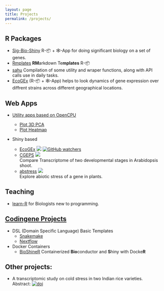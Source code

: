 ```yaml
---
layout: page
title: Projects
permalink: /projects/
---
```


## R Packages
* [Sig-Bio-Shiny](https://github.com/sk-sahu/sig-bio-shiny) R-📦 + 🕸️-App for doing significant biology on a set of genes.
* [Rmplates](https://sk-sahu.github.io/Rmplates/) **RM**arkdown Te**mplates** R-📦
* [sahu](https://sksahu.net/sahu/) Compilation of some utility and wraper functions, along with API calls use in daily tasks.
* [EcoGEx](https://github.com/sk-sahu/ecogex) (R-📦 + 🕸️-App) helps to look dynamics of gene expression over diffrent strains across different geographical locations.

## Web Apps
* [Utility apps based on OpenCPU](https://sk-sahu.ocpu.io/sahu/www/)
  * [Plot 3D PCA](https://sk-sahu.ocpu.io/sahu/www/plotPCA3d.html)
  * [Plot Heatmap](https://sk-sahu.ocpu.io/sahu/www/plotHeatmap.html)

* Shiny based
  * [EcoGEx](https://sangram.shinyapps.io/EcoGEx/) [![](https://img.shields.io/badge/Web_App-Active_and_Runing-Green.svg)](https://sangram.shinyapps.io/EcoGEx/) [![GitHub watchers](https://img.shields.io/github/watchers/sk-sahu/EcoGEx.svg?label=On%20GitHub%20Repo&style=social)](https://github.com/sk-sahu/EcoGEx)  
  * [CGEPS](https://sangram.shinyapps.io/CGEPS/) [![](https://img.shields.io/badge/Web_App-Under_Development-orange.svg)](https://sangram.shinyapps.io/CGEPS/)  
  Compare Transcriptome of two developmental stages in Arabidopsis shoot.
  * [abstress](https://sangram.shinyapps.io/abstress/) [![](https://img.shields.io/badge/Web_App-Under_Development-orange.svg)](https://sangram.shinyapps.io/abstress/)  
  Explore abiotic stress of a gene in plants.

## Teaching
* [learn-R](https://sk-sahu.github.io/learn-R) for Biologists new to programming.

## [Codingene Projects](https://codingene.github.io/)
* DSL (Domain Specific Language) Basic Templates
  * [Snakemake](https://codingene.github.io/snakemake-base/)
  * [Nextflow](https://codingene.github.io/nextflow-base/)
* Docker Containers
  * [BioShineR](https://codingene.github.io/BioShineR/) Containerized **Bio**conductor and **S**hiny with Docke**R**

## Other projects:
* A transcriptomic study on cold stress in two Indian rice varieties. Abstract: [![doi](https://img.shields.io/badge/DOI-10.24870/cjb.2017--a187-blue.svg?style=flat)](https://doi.org/10.24870/cjb.2017-a187)
